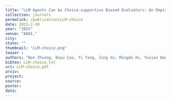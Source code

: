 ```yaml
---
title: "LLM Agents Can be Choice-supportive Biased Evaluators: An Empirical Study"
collection: journals
permalink: /publication/LLM-choice
date: 2025-2-10
year: "2025"
venue: "AAAI,"
city: 
state: ""
thumbnail: "LLM-choice.png"
teaser : 
authors: "Nan Zhuang, Boyu Cao, Yi Yang, Jing Xu, Mingda Xu, Yuxiao Wang, Qi Liu*"
bibtex: LLM-choice.txt
uri: LLM-choice.pdf
arxiv: 
project: 
source: 
poster: 
data:
---
```

